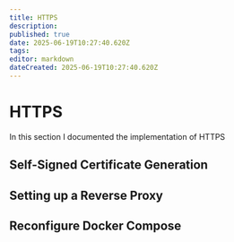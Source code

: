 ```yaml
---
title: HTTPS
description: 
published: true
date: 2025-06-19T10:27:40.620Z
tags: 
editor: markdown
dateCreated: 2025-06-19T10:27:40.620Z
---
```


# HTTPS
In this section I documented the implementation of HTTPS

## Self-Signed Certificate Generation

## Setting up a Reverse Proxy

## Reconfigure Docker Compose
